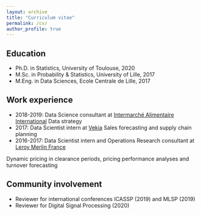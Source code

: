 ```yaml
---
layout: archive
title: "Curriculum vitae"
permalink: /cv/
author_profile: true
---
```


## Education
* Ph.D. in Statistics, University of Toulouse, 2020
* M.Sc. in Probability & Statistics, University of Lille, 2017
* M.Eng. in Data Sciences, Ecole Centrale de Lille, 2017

## Work experience
* 2018-2019: Data Science consultant at [Intermarché Alimentaire International](https://www.mousquetaires.com/en/our-store-brands/food/intermarche/)
<i class="fa fa-clock-o" aria-hidden="true"></i> Data strategy 
* 2017: Data Scientist intern at [Vekia](https://www.vekia.fr/en/homepage/)
<i class="fa fa-clock-o" aria-hidden="true"></i> Sales forecasting and supply chain planning 
* 2016-2017: Data Scientist intern and Operations Research consultant at [Leroy Merlin France](https://www.leroymerlin.fr/)
<p class="page__meta">
  <i class="fa fa-clock-o" aria-hidden="true"></i> 
  Dynamic pricing in clearance periods, pricing performance analyses and turnover forecasting  
</p>
  
## Community involvement
* Reviewer for international conferences ICASSP (2019) and MLSP (2019)
* Reviewer for Digital Signal Processing (2020)
